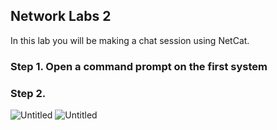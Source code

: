 
## Network Labs 2


In this lab you will be making a chat session using NetCat.

### Step 1. Open a command prompt on the first system

### Step 2.
![Untitled](https://user-images.githubusercontent.com/47218652/60913370-d833d300-a24c-11e9-9566-0ade3e8d6d44.png)
![Untitled](https://user-images.githubusercontent.com/47218652/60914144-84c28480-a24e-11e9-83d8-eb7fb624aca3.png)
